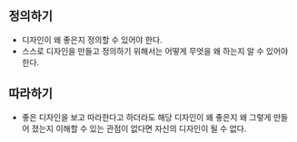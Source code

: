 ## 정의하기
- 디자인이 왜 좋은지 정의할 수 있어야 한다.
- 스스로 디자인을 만들고 정의하기 위해서는 어떻게 무엇을 왜 하는지 알 수 있어야 한다.

## 따라하기
- 좋은 디자인을 보고 따라한다고 하더라도 해당 디자인이 왜 좋은지 왜 그렇게 만들어 졌는지 이해할 수 있는 관점이 없다면 자신의 디자인이 될 수 없다.
